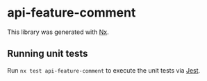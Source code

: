 # api-feature-comment

This library was generated with [Nx](https://nx.dev).

## Running unit tests

Run `nx test api-feature-comment` to execute the unit tests via [Jest](https://jestjs.io).
